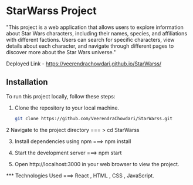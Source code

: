 # StarWarss Project

"This project is a web application that allows users to explore information about Star Wars characters, including their names, species, and affiliations with different factions. Users can search for specific characters, view details about each character, and navigate through different pages to discover more about the Star Wars universe."

Deployed Link - https://veerendrachowdari.github.io/StarWarss/

## Installation

To run this project locally, follow these steps:

1. Clone the repository to your local machine.
   ```bash
   git clone https://github.com/VeerendraChowdari/StarWarss.git

2 Navigate to the project directory === > cd StarWarss

3. Install dependencies using npm ===> npm install

4. Start the development server  ===> npm start
   
6. Open http://localhost:3000 in your web browser to view the project.

 ***   Technologies Used  ===> React  , HTML  , CSS  , JavaScript.
